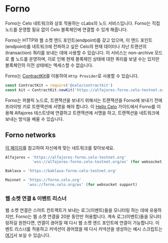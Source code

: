 # Forno

Forno는 Celo 네트워크와 상호 작용하는 cLabs의 노드 서비스입니다. Forno는 직접 노드를 운영할 필요 없이 Celo 블록체인에 연결할 수 있게 해줍니다.

Forno는 HTTP와 웹 소켓 엔드 포인트\(endpoint\)를 갖고 있으며, 이 엔드 포인트\(endpoint\)를 네트워크에 전파하고 싶은 Celo의 현재 데이터나 지난 트랜션의\(transaction\) 쿼리를 보내는 데에 사용할 수 있습니다. 이 서비스는 non-archive 모드로 풀 노드를 운영하며, 이로 인해 현재 블록체인 상태에 대한 쿼리를 보낼 수는 있지만 블록체인의 이전 상태에는 엑세스할 수 없습니다.

Forno는 [ContractKit](https://docs.celo.org/developer-guide/contractkit)를 이용하여 `Http Provider`로 사용할 수 있습니다.

```javascript
const ContractKit = require('@celo/contractkit')
const kit = ContractKit.newKit('https://alfajores-forno.celo-testnet.org')
```

Forno는 퍼블릭 노드로, 트랜잭션을 보내기 위해서는 트랜잭션을 Forno에 보내기 전에 프라이빗 키로 트랜잭션에 서명을 해야 합니다. 이 [Hello Celo](https://docs.celo.org/developer-guide/start/hellocelo) 가이드에서 Forno를 이용해 Alfajores 테스트넷에 연결하고 트랜잭션에 서명을 하고, 트랜잭션을 네트워크에 보내는 방식을 배울 수 있습니다.

## Forno networks

[이 페이지](https://docs.celo.org/getting-started/choosing-a-network)를 참고하여 자신에게 맞는 네트워크를 찾아보세요.

```javascript
Alfajores = 'https://alfajores-forno.celo-testnet.org' 
            'wss://alfajores-forno.celo-testnet.org/ws' (for websocket support)

Baklava = 'https://baklava-forno.celo-testnet.org'

Mainnet = 'https://forno.celo.org'
          'wss://forno.celo.org/ws' (for websocket support)
```

### 웹 소켓 연결 & 이벤트 리스너

웹 소켓 연결은 스마트 컨트랙트가 보내는 로그\(이벤트\)들을 모니터링 하는 데에 유용하지만, Forno는 웹 소캣 연결을 20분 동안만 허용합니다. 계속 로그\(이벤트\)들을 모니터링하길 원한다면, 연결이 끊어질 때 다시 웹 소켓 엔드 포인트에 연결이 가능합니다. 이벤트 리스너를 적용하고 커넥션이 끊어졌을 때 다시 커넥션을 생성하는 예시 스크립트는 [여기](https://gist.github.com/critesjosh/a230e7b2eb54c8d330ca57db1f6239db)서 보실 수 있습니다.

